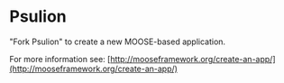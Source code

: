 Psulion
=====

"Fork Psulion" to create a new MOOSE-based application.

For more information see: [http://mooseframework.org/create-an-app/](http://mooseframework.org/create-an-app/)
